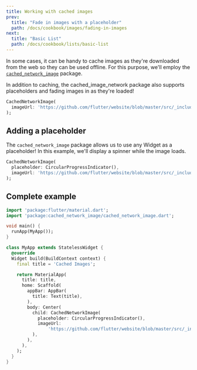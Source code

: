 ```yaml
---
title: Working with cached images
prev:
  title: "Fade in images with a placeholder"
  path: /docs/cookbook/images/fading-in-images
next:
  title: "Basic List"
  path: /docs/cookbook/lists/basic-list
---
```


In some cases, it can be handy to cache images as they're downloaded from the
web so they can be used offline. For this purpose, we'll employ the
[`cached_network_image`](https://pub.dartlang.org/packages/cached_network_image)
package.

In addition to caching, the cached_image_network package also supports
placeholders and fading images in as they're loaded!

<!-- skip -->
```dart
CachedNetworkImage(
  imageUrl: 'https://github.com/flutter/website/blob/master/src/_includes/code/layout/lakes/images/lake.jpg?raw=true',
);
```

## Adding a placeholder

The `cached_network_image` package allows us to use any Widget as a placeholder!
In this example, we'll display a spinner while the image loads.

<!-- skip -->
```dart
CachedNetworkImage(
  placeholder: CircularProgressIndicator(),
  imageUrl: 'https://github.com/flutter/website/blob/master/src/_includes/code/layout/lakes/images/lake.jpg?raw=true',
);
```

## Complete example

<!-- skip -->
```dart
import 'package:flutter/material.dart';
import 'package:cached_network_image/cached_network_image.dart';

void main() {
  runApp(MyApp());
}

class MyApp extends StatelessWidget {
  @override
  Widget build(BuildContext context) {
    final title = 'Cached Images';

    return MaterialApp(
      title: title,
      home: Scaffold(
        appBar: AppBar(
          title: Text(title),
        ),
        body: Center(
          child: CachedNetworkImage(
            placeholder: CircularProgressIndicator(),
            imageUrl:
                'https://github.com/flutter/website/blob/master/src/_includes/code/layout/lakes/images/lake.jpg?raw=true',
          ),
        ),
      ),
    );
  }
}
```
